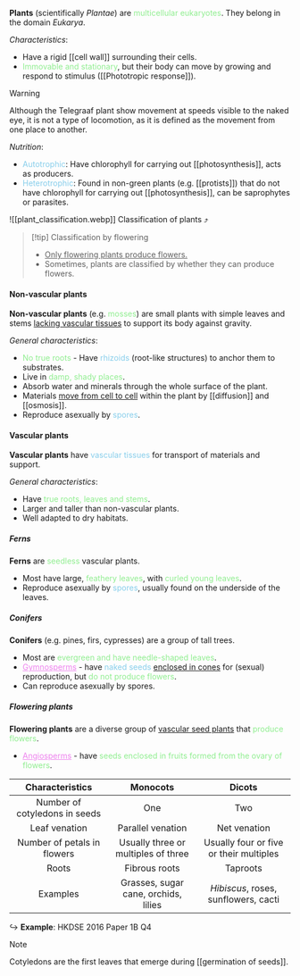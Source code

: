 **Plants** (scientifically *Plantae*) are <span style="color: lightgreen">multicellular eukaryotes</span>. They belong in the domain *Eukarya*.

*Characteristics*:
- Have a rigid [[cell wall]] surrounding their cells.
- <span style="color: lightgreen">Immovable and stationary</span>, but their body can move by growing and respond to stimulus ([[Phototropic response]]).

> [!warning]
> Although the Telegraaf plant show movement at speeds visible to the naked eye, it is not a type of locomotion, as it is defined as the movement from one place to another.

*Nutrition*:
- <span style="color: skyblue">Autotrophic</span>: Have chlorophyll for carrying out [[photosynthesis]], acts as producers.
- <span style="color: skyblue">Heterotrophic</span>: Found in non-green plants (e.g. [[protists]]) that do not have chlorophyll for carrying out [[photosynthesis]], can be saprophytes or parasites.

![[plant_classification.webp]]
Classification of plants ⤴️

> [!tip] Classification by flowering
> - <u>Only flowering plants produce flowers.</u>
> - Sometimes, plants are classified by whether they can produce flowers.

#### Non-vascular plants
**Non-vascular plants** (e.g. <span style="color: lightgreen">mosses</span>) are small plants with simple leaves and stems <u>lacking vascular tissues</u> to support its body against gravity.

*General characteristics*:
- <span style="color: lightgreen">No true roots</span> - Have <span style="color: skyblue">rhizoids</span> (root-like structures) to anchor them to substrates.
- Live in <span style="color: lightgreen">damp, shady places</span>.
- Absorb water and minerals through the whole surface of the plant.
- Materials <u>move from cell to cell</u> within the plant by [[diffusion]] and [[osmosis]].
- Reproduce asexually by <span style="color: skyblue">spores</span>.

#### Vascular plants
**Vascular plants** have <span style="color: skyblue">vascular tissues</span> for transport of materials and support.

*General characteristics*:
- Have <span style="color: lightgreen">true roots, leaves and stems</span>.
- Larger and taller than non-vascular plants.
- Well adapted to dry habitats.

##### Ferns
**Ferns** are <span style="color: lightgreen">seedless</span> vascular plants.
- Most have large, <span style="color: lightgreen">feathery leaves</span>, with <span style="color: lightgreen">curled young leaves</span>.
- Reproduce asexually by <span style="color: skyblue">spores</span>, usually found on the underside of the leaves.

##### Conifers
**Conifers** (e.g. pines, firs, cypresses) are a group of tall trees.
- Most are <span style="color: lightgreen">evergreen and have needle-shaped leaves</span>.
- <span style="color: violet"><u>Gymnosperms</u></span> - have <span style="color: skyblue">naked seeds</span> <u>enclosed in cones</u> for (sexual) reproduction, but <span style="color: lightgreen">do not produce flowers</span>.
- Can reproduce asexually by spores.

##### Flowering plants
**Flowering plants** are a diverse group of <u>vascular seed plants</u> that <span style="color: lightgreen">produce flowers</span>. 
- <span style="color: violet"><u>Angiosperms</u></span> - have <span style="color: lightgreen">seeds enclosed in fruits formed from the ovary of flowers</span>.

|        Characteristics        |               Monocots               |                 Dicots                  |
| :---------------------------: | :----------------------------------: | :-------------------------------------: |
| Number of cotyledons in seeds |                 One                  |                   Two                   |
|         Leaf venation         |          Parallel venation           |              Net venation               |
|  Number of petals in flowers  | Usually three or multiples of three  | Usually four or five or their multiples |
|             Roots             |            Fibrous roots             |                Taproots                 |
|           Examples            | Grasses, sugar cane, orchids, lilies |  *Hibiscus*, roses, sunflowers, cacti   |
↪️ **Example**: HKDSE 2016 Paper 1B Q4

> [!note]
> Cotyledons are the first leaves that emerge during [[germination of seeds]].


